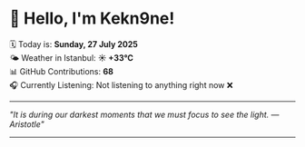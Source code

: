 # 👋 Hello, I'm Kekn9ne!

🗓️ Today is: **Sunday, 27 July 2025**  
🌤️ Weather in Istanbul: **☀️   +33°C**  
📊 GitHub Contributions: **68**  
🎧 Currently Listening: Not listening to anything right now ❌

---

_"It is during our darkest moments that we must focus to see the light. — *Aristotle*"_

---
